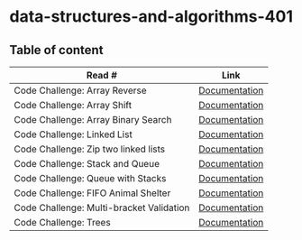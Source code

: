 # data-structures-and-algorithms-401

## Table of content

| Read # | Link |
|------|------|
| Code Challenge: Array Reverse | [Documentation](/challenges/arrayReverse/README.md) |
| Code Challenge: Array Shift | [Documentation](/challenges/arrayShift/README.md) |
| Code Challenge: Array Binary Search | [Documentation](/challenges/arrayBinarySearch/README.md) |
| Code Challenge: Linked List | [Documentation](/challenges/linkedList/README.md) |
| Code Challenge: Zip two linked lists | [Documentation](/challenges/llZip/README.md) |
| Code Challenge: Stack and Queue | [Documentation](/challenges/stacksAndQueues/README.md) |
| Code Challenge: Queue with Stacks | [Documentation](/challenges/queueWithStacks/README.md) |
| Code Challenge: FIFO Animal Shelter | [Documentation](/challenges/fifoAnimalShelter/README.md) |
| Code Challenge: Multi-bracket Validation | [Documentation](/challenges/multiBracketValidation/README.md) |
| Code Challenge: Trees | [Documentation](/challenges/tree/README.md) |

